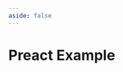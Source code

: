 ```yaml
---
aside: false
---
```


# Preact Example

<script setup>
import Demo from '../components/DemoComp.vue'
</script>

<Demo url="https://stackblitz.com/github/willnguyen1312/zoom-image/tree/main/examples/with-preact?embed=1&theme=dark" />
